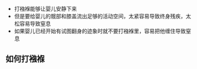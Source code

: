 




- 打襁褓能够让婴儿安静下来
- 但是要给婴儿的髋部和膝盖流出足够的活动空间，太紧容易导致终身残疾，太松容易导致窒息
- 如果婴儿已经开始有试图翻身的迹象时就不要打襁褓里，容易把他缠住导致窒息

## 如何打襁褓
